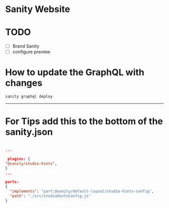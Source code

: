 # Sanity Website

# TODO

- [ ] Brand Sanity
- [ ] configure preview

# How to update the GraphQL with changes

```bash
sanity graphql deploy
```

---

# For Tips add this to the bottom of the sanity.json

```json

...

 plugins: {
"@sanity/studio-hints",
}
...

parts:
{
  "implements": "part:@sanity/default-layout/studio-hints-config",
  "path": "./src/studioHintsConfig.js"
}

```
